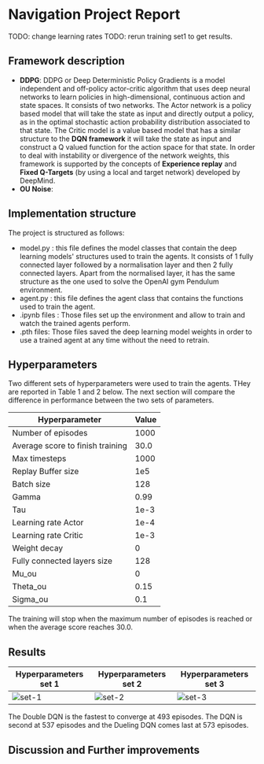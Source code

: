 # Navigation Project Report

TODO: change learning rates
TODO: rerun training set1 to get results.

## Framework description

* **DDPG**: DDPG or Deep Deterministic Policy Gradients is a model independent and off-policy actor-critic algorithm that uses deep neural networks to learn policies in high-dimensional, continuous action and state spaces. It consists of two networks. The Actor network is a policy based model that will take the state as input and directly output a policy, as in the optimal stochastic action probability distribution associated to that state. The Critic model is a value based model that has a similar structure to the **DQN framework** it will take the state as input and construct a Q valued function for the action space for that state. In order to deal with instability or divergence of the network weights, this framework is supported by the concepts of **Experience replay** and **Fixed Q-Targets** (by using a local and target network) developed by DeepMind.
* **OU Noise**:

## Implementation structure

The project is structured as follows:

* model.py : this file defines the model classes that contain the deep learning models' structures used to train the agents. It consists of 1 fully connected layer followed by a normalisation layer and then 2 fully connected layers. Apart from the normalised layer, it has the same structure as the one used to solve the OpenAI gym Pendulum environment.
* agent.py : this file defines the agent class that contains the functions used to train the agent.
* .ipynb files : Those files set up the environment and allow to train and watch the trained agents perform.
* .pth files: Those files saved the deep learning model weights in order to use a trained agent at any time without the need to retrain.
    
## Hyperparameters

Two different sets of hyperparameters were used to train the agents. THey are reported in Table 1 and 2 below. The next section will compare the difference in performance between the two sets of parameters.

  | Hyperparameter                      | Value |
  | ----------------------------------- | ----- |
  | Number of episodes                  | 1000  |
  | Average score to finish training    | 30.0  |
  | Max timesteps                       | 1000  |
  | Replay Buffer size                  | 1e5   |
  | Batch size                          | 128   |
  | Gamma                               | 0.99  |
  | Tau                                 | 1e-3  |
  | Learning rate Actor                 | 1e-4  |
  | Learning rate Critic                | 1e-3  |
  | Weight decay                     	| 0     |
  | Fully connected layers size         | 128   |
  | Mu_ou                               | 0     |
  | Theta_ou                            | 0.15  |
  | Sigma_ou                            | 0.1   |

The training will stop when the maximum number of episodes is reached or when the average score reaches 30.0.

## Results

| Hyperparameters set 1                                        | Hyperparameters set 2                         | Hyperparameters set 3                                         |
| ------------------------------------------ | ---------------------------------- | --------------------------------------------------- |
| ![set-1](report_files/dqn_performance.png)              | ![set-2](report_files/double_dqn.png)      | ![set-3](report_files/dueling_dqn.png)          |

The Double DQN is the fastest to converge at 493 episodes. The DQN is second at 537 episodes and the Dueling DQN comes last at 573 episodes.

## Discussion and Further improvements


